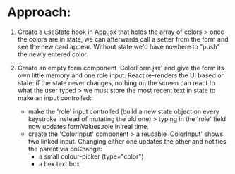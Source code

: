# Approach:

1. Create a useState hook in App.jsx that holds the array of colors > once the colors are in state, we can afterwards call a setter from the form and see the new card appear. Without state we'd have nowhere to "push" the newly entered color.

2. Create an empty form component 'ColorForm.jsx' and give the form its own little memory and one role input. React re-renders the UI based on state: if the state never changes, nothing on the screen can react to what the user typed > we must store the most recent text in state to make an input controlled:
    * make the 'role' input controlled (build a new state object on every keystroke instead of mutating the old one) > typing in the 'role' field now updates formValues.role in real time.
    * create the 'ColorInput' component > a reusable 'ColorInput' shows two linked input. Changing either one updates the other and notifies the parent via onChange: 
        * a small colour-picker (type="color")
        * a hex text box
   